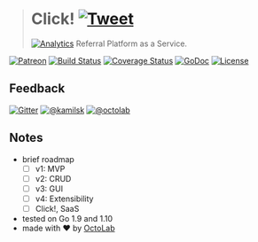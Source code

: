 > # Click! [![Tweet](https://img.shields.io/twitter/url/http/shields.io.svg?style=social)](https://twitter.com/intent/tweet?text=Referral%20Platform%20as%20a%20Service&url=https://kamilsk.github.io/click/&via=ikamilsk&hashtags=go,service,referral-platform)
> [![Analytics](https://ga-beacon.appspot.com/UA-109817251-20/click/readme?pixel)](https://kamilsk.github.io/click/)
> Referral Platform as a Service.

[![Patreon](https://img.shields.io/badge/patreon-donate-orange.svg)](https://www.patreon.com/octolab)
[![Build Status](https://travis-ci.org/kamilsk/click.svg?branch=master)](https://travis-ci.org/kamilsk/click)
[![Coverage Status](https://coveralls.io/repos/github/kamilsk/click/badge.svg)](https://coveralls.io/github/kamilsk/click)
[![GoDoc](https://godoc.org/github.com/kamilsk/click?status.svg)](https://godoc.org/github.com/kamilsk/click)
[![License](https://img.shields.io/badge/license-MIT-blue.svg)](LICENSE)

## Feedback

[![Gitter](https://badges.gitter.im/Join%20Chat.svg)](https://gitter.im/kamilsk/click)
[![@kamilsk](https://img.shields.io/badge/author-%40kamilsk-blue.svg)](https://twitter.com/ikamilsk)
[![@octolab](https://img.shields.io/badge/sponsor-%40octolab-blue.svg)](https://twitter.com/octolab_inc)

## Notes

- brief roadmap
  - [ ] v1: MVP
  - [ ] v2: CRUD
  - [ ] v3: GUI
  - [ ] v4: Extensibility
  - [ ] Click!, SaaS
- tested on Go 1.9 and 1.10
- made with ❤️ by [OctoLab](https://www.octolab.org/)
